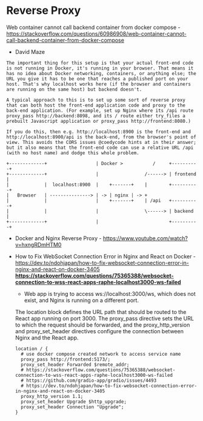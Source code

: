 # Reverse Proxy

Web container cannot call backend container from docker compose - https://stackoverflow.com/questions/60986908/web-container-cannot-call-backend-container-from-docker-compose

- David Maze

```
The important thing for this setup is that your actual front-end code is not running in Docker, it's running in your browser. That means it has no idea about Docker networking, containers, or anything else; the URL you give it has to be one that reaches a published port on your host. That's why localhost works here (if the browser and containers are running on the same host) but backend doesn't.

A typical approach to this is to set up some sort of reverse proxy that can both host the front-end application code and proxy to the back-end application. (For example, set up Nginx where its /api route proxy_pass http://backend:8098, and its / route either try_files a prebuilt Javascript application or proxy_pass http://frontend:8080.)

If you do this, then e.g. http://localhost:8900 is the front-end and http://localhost:8900/api is the back-end, from the browser's point of view. This avoids the CORS issues @coedycode hints at in their answer; but it also means that the front-end code can use a relative URL /api (with no host name) and dodge this whole problem.

+-------------+                  | Docker >           /     +----------+
+-------------+                  |                 /------> | frontend |
|             |  localhost:8900  |    +-------+    |        +----------+
|   Browser   | ---------------> | -> | nginx | -> +
|             |                  |    +-------+    | /api   +----------+
|             |                  |                 \------> | backend  |
+-------------+                  |                          +----------+
```

- Docker and Nginx Reverse Proxy - https://www.youtube.com/watch?v=hxngRDmHTM0

- How to Fix WebSocket Connection Error in Nginx and React on Docker - https://dev.to/ndohjapan/how-to-fix-websocket-connection-error-in-nginx-and-react-on-docker-3405
  **https://stackoverflow.com/questions/75365388/websocket-connection-to-wss-react-apps-raphe-localhost3000-ws-failed**

  - Web app is trying to access ws://localhost:3000/ws, which does not exist, and Nginx is running on a different port.

  The location block defines the URL path that should be routed to the React app running on port 3000. The proxy_pass directive sets the URL to which the request should be forwarded, and the proxy_http_version and proxy_set_header directives configure the connection between Nginx and the React app.

  ```nginx
  location / {
    # use docker compose created network to access service name
    proxy_pass http://frontend:5173/;
    proxy_set_header Forwarded $remote_addr;
    # https://stackoverflow.com/questions/75365388/websocket-connection-to-wss-react-apps-raphe-localhost3000-ws-failed
    # https://github.com/gradio-app/gradio/issues/4493
    # https://dev.to/ndohjapan/how-to-fix-websocket-connection-error-in-nginx-and-react-on-docker-3405
    proxy_http_version 1.1;
    proxy_set_header Upgrade $http_upgrade;
    proxy_set_header Connection "Upgrade";
  }
  ```
